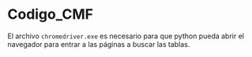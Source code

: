 # Codigo_CMF

El archivo `chromedriver.exe` es necesario para que python pueda abrir el navegador para entrar a las páginas a buscar las tablas.
